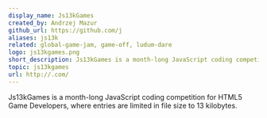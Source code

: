```yaml
---
display_name: Js13kGames
created_by: Andrzej Mazur
github_url: https://github.com/j
aliases: js13k
related: global-game-jam, game-off, ludum-dare
logo: js13kgames.png
short_description: Js13kGames is a month-long JavaScript coding competition, where entries are limited in file size to 13 kilobytes.
topic: js13kgames
url: http://.com/
---
```

Js13kGames is a month-long JavaScript coding competition for HTML5 Game Developers, where entries are limited in file size to 13 kilobytes.
